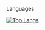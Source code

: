 Languages

[![Top Langs](https://github-readme-stats.vercel.app/api/top-langs/?username=comimome&layout=compact)](https://github.com/anuraghazra/github-readme-stats)

<!--
**comimome/comimome** is a ✨ _special_ ✨ repository because its `README.md` (this file) appears on your GitHub profile.

Here are some ideas to get you started:

- 🔭 I’m currently working on ...
- 🌱 I’m currently learning ...
- 👯 I’m looking to collaborate on ...
- 🤔 I’m looking for help with ...
- 💬 Ask me about ...
- 📫 How to reach me: ...
- 😄 Pronouns: ...
- ⚡ Fun fact: ...
-->
